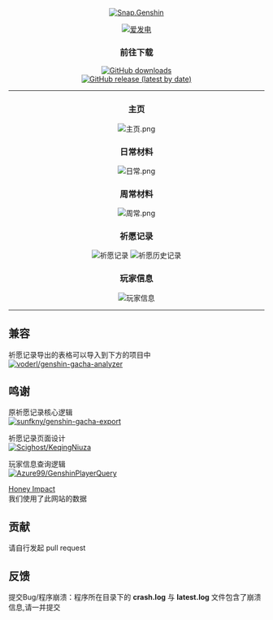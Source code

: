 <div align="center"> 

[![Snap.Genshin](https://socialify.git.ci/DGP-Studio/Snap.Genshin/image?description=1&font=Inter&forks=1&logo=https%3A%2F%2Fgithub.com%2FDGP-Studio%2FSnap.Genshin%2Fblob%2Fmain%2FDesign%2FSGLogo.png%3Fraw%3Dtrue&pattern=Signal&stargazers=1&theme=Dark)](https://github.com/DGP-Studio/Snap.Genshin/stargazers)

[![爱发电](https://img.shields.io/badge/爱发电-DismissedLight-blue?style=for-the-badge)](https://afdian.net/@DismissedLight)
### 前往下载

[![GitHub downloads](https://img.shields.io/github/downloads/DGP-Studio/Snap.Genshin/total?style=for-the-badge)](https://github.com/DGP-Studio/Snap.Genshin/releases)  
[![GitHub release (latest by date)](https://img.shields.io/github/downloads/DGP-studio/Snap.Genshin/latest/total?style=for-the-badge)](https://github.com/DGP-Studio/Snap.Genshin/releases/latest)


---

### 主页
![主页.png](https://i.loli.net/2021/08/24/mGSsKA9qcMg2NXT.png)
### 日常材料
![日常.png](https://i.loli.net/2021/08/24/HGUqPasvlfOj38I.png)
### 周常材料
![周常.png](https://i.loli.net/2021/08/24/SdWrjBXmqzGspZM.png)
### 祈愿记录
![祈愿记录](https://i.loli.net/2021/08/24/ZswzlWGEce7kquO.png)
![祈愿历史记录](https://i.loli.net/2021/08/24/MeswcNXbzTjiA3l.png)
### 玩家信息
![玩家信息](https://i.loli.net/2021/08/24/WUxkruiLb1NHIFa.png)
</div>

---

## 兼容

祈愿记录导出的表格可以导入到下方的项目中  
[![voderl/genshin-gacha-analyzer](https://img.shields.io/badge/voderl-genshin_gacha_analyzer-green?style=for-the-badge)](https://github.com/voderl/genshin-gacha-analyzer)


## 鸣谢

原祈愿记录核心逻辑  
[![sunfkny/genshin-gacha-export](https://img.shields.io/badge/sunfkny-genshin_gacha_export-yellow?style=for-the-badge)](https://github.com/sunfkny/genshin-gacha-export)

祈愿记录页面设计  
[![Scighost/KeqingNiuza](https://img.shields.io/badge/Scighost-KeqingNiuza-yellow?style=for-the-badge)](https://github.com/Scighost/KeqingNiuza)

玩家信息查询逻辑  
[![Azure99/GenshinPlayerQuery](https://img.shields.io/badge/Azure99-GenshinPlayerQuery-yellow?style=for-the-badge)](https://github.com/Azure99/GenshinPlayerQuery)

[Honey Impact](https://g-hhw.com)  
我们使用了此网站的数据

## 贡献

请自行发起 pull request

## 反馈

提交Bug/程序崩溃：程序所在目录下的 **crash.log** 与 **latest.log** 文件包含了崩溃信息,请一并提交
